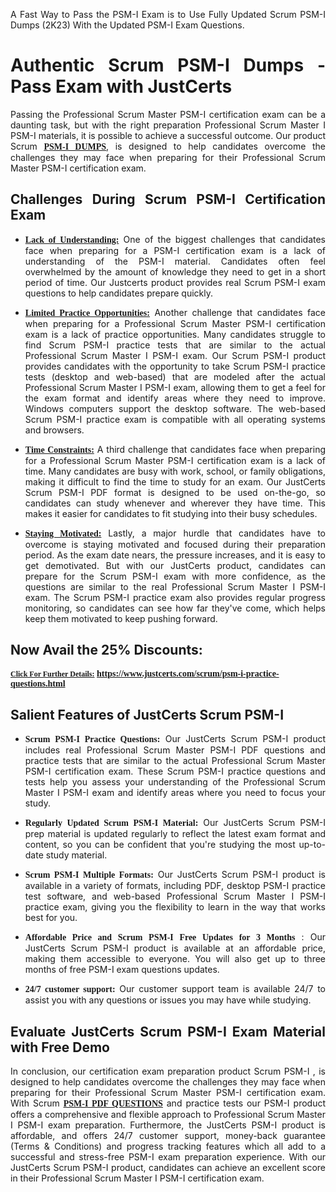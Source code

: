 <p dir="auto" style="text-align: justify;">A Fast Way to Pass the PSM-I Exam is to Use Fully Updated Scrum PSM-I Dumps (2K23) With the Updated PSM-I Exam Questions.</p>

<h1 style="text-align: justify;"><strong>Authentic Scrum PSM-I Dumps - Pass Exam with JustCerts</strong></h1>

<p style="text-align: justify;">Passing the Professional Scrum Master PSM-I certification exam can be a daunting task, but with the right preparation Professional Scrum Master I PSM-I materials, it is possible to achieve a successful outcome. Our product Scrum <strong><a href="https://www.justcerts.com/scrum/psm-i-practice-questions.html"><span style="font-family:Georgia,serif;"><u>PSM-I DUMPS</u></span></a></strong>, is designed to help candidates overcome the challenges they may face when preparing for their Professional Scrum Master PSM-I certification exam.</p>

<h2 style="text-align: justify;"><strong>Challenges During Scrum PSM-I Certification Exam</strong></h2>

<ul>
	<li style="text-align: justify;"><u><span style="font-family:Georgia,serif;"><strong>Lack of Understanding:</strong></span></u> One of the biggest challenges that candidates face when preparing for a PSM-I certification exam is a lack of understanding of the PSM-I material. Candidates often feel overwhelmed by the amount of knowledge they need to get in a short period of time. Our Justcerts product provides real Scrum PSM-I exam questions to help candidates prepare quickly.</li>
</ul>

<ul>
	<li style="text-align: justify;"><u><span style="font-family:Georgia,serif;"><strong>Limited Practice Opportunities:</strong></span></u> Another challenge that candidates face when preparing for a Professional Scrum Master PSM-I certification exam is a lack of practice opportunities. Many candidates struggle to find Scrum PSM-I practice tests that are similar to the actual Professional Scrum Master I PSM-I exam. Our Scrum PSM-I product provides candidates with the opportunity to take Scrum PSM-I practice tests (desktop and web-based) that are modeled after the actual Professional Scrum Master I PSM-I exam, allowing them to get a feel for the exam format and identify areas where they need to improve. Windows computers support the desktop software. The web-based Scrum PSM-I practice exam is compatible with all operating systems and browsers.</li>
</ul>

<ul>
	<li style="text-align: justify;"><u><span style="font-family:Georgia,serif;"><strong>Time Constraints:</strong></span></u> A third challenge that candidates face when preparing for a Professional Scrum Master PSM-I certification exam is a lack of time. Many candidates are busy with work, school, or family obligations, making it difficult to find the time to study for an exam. Our JustCerts Scrum PSM-I PDF format is designed to be used on-the-go, so candidates can study whenever and wherever they have time. This makes it easier for candidates to fit studying into their busy schedules.</li>
</ul>

<ul>
	<li style="text-align: justify;"><u><span style="font-family:Georgia,serif;"><strong>Staying Motivated:</strong></span></u> Lastly, a major hurdle that candidates have to overcome is staying motivated and focused during their preparation period. As the exam date nears, the pressure increases, and it is easy to get demotivated. But with our JustCerts product, candidates can prepare for the Scrum PSM-I exam with more confidence, as the questions are similar to the real Professional Scrum Master I PSM-I exam. The Scrum PSM-I practice exam also provides regular progress monitoring, so candidates can see how far they've come, which helps keep them motivated to keep pushing forward.</li>
</ul>

<h2 style="text-align: justify;"><strong>Now Avail the 25% Discounts:</strong></h2>

<p><span style="font-size:12px;"><u><span style="font-family:Georgia,serif;"><strong>Click For Further Details:</strong></span></u></span><span style="font-size:14px;"><span style="font-family:Georgia,serif;"><strong> <a href="https://www.justcerts.com/scrum/psm-i-practice-questions.html">https://www.justcerts.com/scrum/psm-i-practice-questions.html</a></strong></span></span></p>

<h2 style="text-align: justify;"><strong>Salient Features of JustCerts Scrum PSM-I</strong></h2>

<ul>
	<li style="text-align: justify;"><span style="font-family:Georgia,serif;"><strong>Scrum PSM-I Practice Questions:</strong></span> Our JustCerts Scrum PSM-I product includes real Professional Scrum Master PSM-I PDF questions and practice tests that are similar to the actual Professional Scrum Master PSM-I certification exam. These Scrum PSM-I practice questions and tests help you assess your understanding of the Professional Scrum Master I PSM-I exam and identify areas where you need to focus your study.</li>
</ul>

<ul>
	<li style="text-align: justify;"><span style="font-family:Georgia,serif;"><strong>Regularly Updated Scrum PSM-I Material:</strong></span> Our JustCerts Scrum PSM-I prep material is updated regularly to reflect the latest exam format and content, so you can be confident that you're studying the most up-to-date study material.</li>
</ul>

<ul>
	<li style="text-align: justify;"><span style="font-family:Georgia,serif;"><strong>Scrum PSM-I Multiple Formats:</strong></span> Our JustCerts Scrum PSM-I product is available in a variety of formats, including PDF, desktop PSM-I practice test software, and web-based Professional Scrum Master I PSM-I practice exam, giving you the flexibility to learn in the way that works best for you.</li>
</ul>

<ul>
	<li style="text-align: justify;"><span style="font-family:Georgia,serif;"><strong>Affordable Price and Scrum PSM-I Free Updates for 3 Months</strong></span> : Our JustCerts Scrum PSM-I product is available at an affordable price, making them accessible to everyone. You will also get up to three months of free PSM-I exam questions updates.</li>
</ul>

<ul>
	<li style="text-align: justify;"><span style="font-family:Georgia,serif;"><strong>24/7 customer support:</strong></span> Our customer support team is available 24/7 to assist you with any questions or issues you may have while studying.</li>
</ul>

<h2 style="text-align: justify;"><strong>Evaluate JustCerts Scrum PSM-I Exam Material with Free Demo</strong></h2>

<p style="text-align: justify;">In conclusion, our certification exam preparation product Scrum PSM-I , is designed to help candidates overcome the challenges they may face when preparing for their Professional Scrum Master PSM-I certification exam. With Scrum <a href="https://www.justcerts.com/scrum/psm-i-practice-questions.html"><u><strong><span style="font-family:Georgia,serif;">PSM-I PDF QUESTIONS</span></strong></u></a> and practice tests our PSM-I product offers a comprehensive and flexible approach to Professional Scrum Master I PSM-I exam preparation. Furthermore, the JustCerts PSM-I product is affordable, and offers 24/7 customer support, money-back guarantee (Terms & Conditions) and progress tracking features which all add to a successful and stress-free PSM-I exam preparation experience. With our JustCerts Scrum PSM-I product, candidates can achieve an excellent score in their Professional Scrum Master I PSM-I certification exam.</p>

